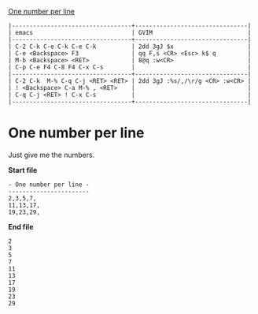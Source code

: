[One number per line](https://vimgolf.com/challenges/56fb2e75ccffcc0009026473)

```
|----------------------------------+--------------------------------|
| emacs                            | GVIM                           |
|----------------------------------+--------------------------------|
| C-2 C-k C-e C-k C-e C-k          | 2dd 3gJ $x                     |
| C-e <Backspace> F3               | qq F,s <CR> <Esc> k$ q         |
| M-b <Backspace> <RET>            | 8@q :w<CR>                     |
| C-p C-e F4 C-8 F4 C-x C-s        |                                |
|----------------------------------+--------------------------------|
| C-2 C-k  M-% C-q C-j <RET> <RET> | 2dd 3gJ :%s/,/\r/g <CR> :w<CR> |
| ! <Backspace> C-a M-% , <RET>    |                                |
| C-q C-j <RET> ! C-x C-s          |                                |
|----------------------------------+--------------------------------|
```




# One number per line

Just give me the numbers.

**Start file**
```
- One number per line -
-----------------------
2,3,5,7,
11,13,17,
19,23,29,
```
**End file**

```
2
3
5
7
11
13
17
19
23
29
```
